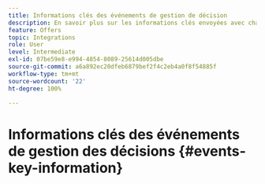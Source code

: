 ```yaml
---
title: Informations clés des événements de gestion de décision
description: En savoir plus sur les informations clés envoyées avec chaque événement de gestion de décision.
feature: Offers
topic: Integrations
role: User
level: Intermediate
exl-id: 07be59e8-e994-4854-8089-25614d005dbe
source-git-commit: a6a892ec20dfeb6879bef2f4c2eb4a0f8f54885f
workflow-type: tm+mt
source-wordcount: '22'
ht-degree: 100%

---
```


# Informations clés des événements de gestion des décisions {#events-key-information}

